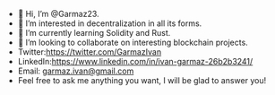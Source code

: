 - 👋 Hi, I’m @Garmaz23.
- 👀 I’m interested in decentralization in all its forms.
- 🌱 I’m currently learning Solidity and Rust.
- 💞️ I’m looking to collaborate on interesting blockchain projects.
- Twitter:https://twitter.com/GarmazIvan
- LinkedIn:https://www.linkedin.com/in/ivan-garmaz-26b2b3241/
- Email: garmaz.ivan@gmail.com
- Feel free to ask me anything you want, I will be glad to answer you!

<!---
Garmaz23/Garmaz23 is a ✨ special ✨ repository because its `README.md` (this file) appears on your GitHub profile.
You can click the Preview link to take a look at your changes.
--->
